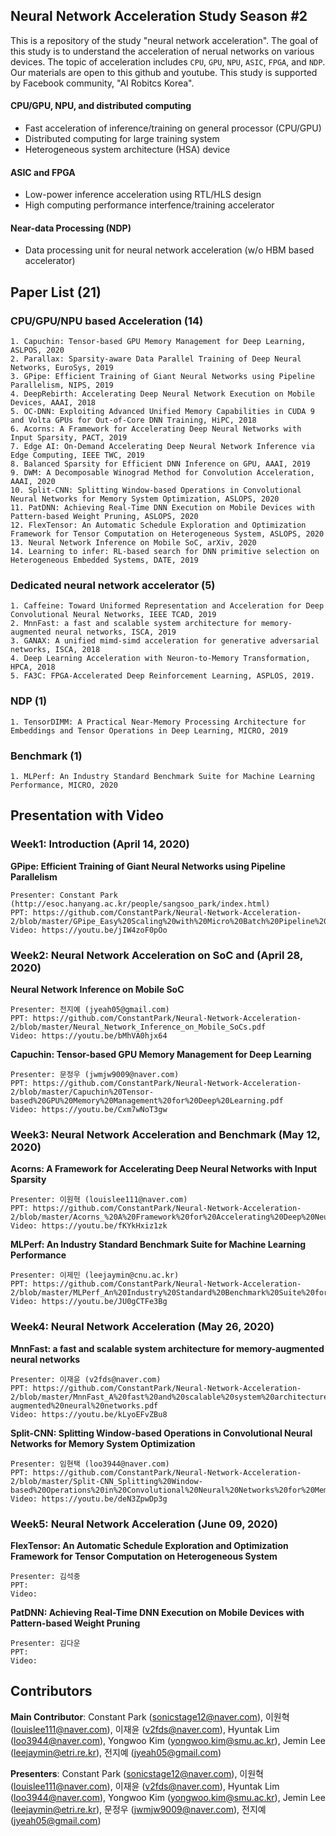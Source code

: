 ## Neural Network Acceleration Study Season #2
This is a repository of the study "neural network acceleration". The goal of this study is to understand the acceleration of nerual networks on various devices. The topic of acceleration includes `CPU`, `GPU`, `NPU`, `ASIC`, `FPGA`, and `NDP`. Our materials are open to this github and youtube. This study is supported by Facebook community, "AI Robitcs Korea".

#### CPU/GPU, NPU, and distributed computing
- Fast acceleration of inference/training on general processor (CPU/GPU)
- Distributed computing for large training system
- Heterogeneous system architecture (HSA) device

#### ASIC and FPGA
- Low-power inference acceleration using RTL/HLS design
- High computing performance interfence/training accelerator

#### Near-data Processing (NDP)
- Data processing unit for neural network acceleration (w/o HBM based accelerator)

## Paper List (21)
### CPU/GPU/NPU based Acceleration (14)
	1. Capuchin: Tensor-based GPU Memory Management for Deep Learning, ASLPOS, 2020
	2. Parallax: Sparsity-aware Data Parallel Training of Deep Neural Networks, EuroSys, 2019
	3. GPipe: Efficient Training of Giant Neural Networks using Pipeline Parallelism, NIPS, 2019
	4. DeepRebirth: Accelerating Deep Neural Network Execution on Mobile Devices, AAAI, 2018
	5. OC-DNN: Exploiting Advanced Unified Memory Capabilities in CUDA 9 and Volta GPUs for Out-of-Core DNN Training, HiPC, 2018
	6. Acorns: A Framework for Accelerating Deep Neural Networks with Input Sparsity, PACT, 2019
	7. Edge AI: On-Demand Accelerating Deep Neural Network Inference via Edge Computing, IEEE TWC, 2019
	8. Balanced Sparsity for Efficient DNN Inference on GPU, AAAI, 2019
	9. DWM: A Decomposable Winograd Method for Convolution Acceleration, AAAI, 2020
	10. Split-CNN: Splitting Window-based Operations in Convolutional Neural Networks for Memory System Optimization, ASLOPS, 2020
	11. PatDNN: Achieving Real-Time DNN Execution on Mobile Devices with Pattern-based Weight Pruning, ASLOPS, 2020
	12. FlexTensor: An Automatic Schedule Exploration and Optimization Framework for Tensor Computation on Heterogeneous System, ASLOPS, 2020
	13. Neural Network Inference on Mobile SoC, arXiv, 2020
	14. Learning to infer: RL-based search for DNN primitive selection on Heterogeneous Embedded Systems, DATE, 2019
### Dedicated neural network accelerator (5)
	1. Caffeine: Toward Uniformed Representation and Acceleration for Deep Convolutional Neural Networks, IEEE TCAD, 2019
	2. MnnFast: a fast and scalable system architecture for memory-augmented neural networks, ISCA, 2019
	3. GANAX: A unified mimd-simd acceleration for generative adversarial networks, ISCA, 2018
	4. Deep Learning Acceleration with Neuron-to-Memory Transformation, HPCA, 2018
	5. FA3C: FPGA-Accelerated Deep Reinforcement Learning, ASPLOS, 2019.

### NDP (1)
	1. TensorDIMM: A Practical Near-Memory Processing Architecture for Embeddings and Tensor Operations in Deep Learning, MICRO, 2019

### Benchmark (1)
	1. MLPerf: An Industry Standard Benchmark Suite for Machine Learning Performance, MICRO, 2020
	
## Presentation with Video
### Week1: Introduction (April 14, 2020)
**GPipe: Efficient Training of Giant Neural Networks using Pipeline Parallelism**

	Presenter: Constant Park (http://esoc.hanyang.ac.kr/people/sangsoo_park/index.html)  
	PPT: https://github.com/ConstantPark/Neural-Network-Acceleration-2/blob/master/GPipe_Easy%20Scaling%20with%20Micro%20Batch%20Pipeline%20Parallelism.pdf
	Video: https://youtu.be/jIW4zoF0pOo

### Week2: Neural Network Acceleration on SoC and  (April 28, 2020)
**Neural Network Inference on Mobile SoC**

	Presenter: 전지예 (jyeah05@gmail.com)  
	PPT: https://github.com/ConstantPark/Neural-Network-Acceleration-2/blob/master/Neural_Network_Inference_on_Mobile_SoCs.pdf
	Video: https://youtu.be/bMhVA0hjx64
	
**Capuchin: Tensor-based GPU Memory Management for Deep Learning**

	Presenter: 문정우 (jwmjw9009@naver.com)  
	PPT: https://github.com/ConstantPark/Neural-Network-Acceleration-2/blob/master/Capuchin%20Tensor-based%20GPU%20Memory%20Management%20for%20Deep%20Learning.pdf 
	Video: https://youtu.be/Cxm7wNoT3gw

### Week3: Neural Network Acceleration and Benchmark (May 12, 2020)
**Acorns: A Framework for Accelerating Deep Neural Networks with Input Sparsity**

	Presenter: 이원혁 (louislee111@naver.com)
	PPT: https://github.com/ConstantPark/Neural-Network-Acceleration-2/blob/master/Acorns_%20A%20Framework%20for%20Accelerating%20Deep%20Neural%20Networks%20with%20Input%20Sparsity.pdf
	Video: https://youtu.be/fKYkHxiz1zk
	
**MLPerf: An Industry Standard Benchmark Suite for Machine Learning Performance**

	Presenter: 이제민 (leejaymin@cnu.ac.kr)   
	PPT: https://github.com/ConstantPark/Neural-Network-Acceleration-2/blob/master/MLPerf_An%20Industry%20Standard%20Benchmark%20Suite%20for%20Machine%20Learning%20Performance.pdf
	Video: https://youtu.be/JU0gCTFe3Bg

### Week4: Neural Network Acceleration (May 26, 2020)
**MnnFast: a fast and scalable system architecture for memory-augmented neural networks**

	Presenter: 이재윤 (v2fds@naver.com)
	PPT: https://github.com/ConstantPark/Neural-Network-Acceleration-2/blob/master/MnnFast_A%20fast%20and%20scalable%20system%20architecture%20for%20memory-augmented%20neural%20networks.pdf
	Video: https://youtu.be/kLyoEFvZBu8
	
**Split-CNN: Splitting Window-based Operations in Convolutional Neural Networks for Memory System Optimization**

	Presenter: 임현택 (loo3944@naver.com)
	PPT: https://github.com/ConstantPark/Neural-Network-Acceleration-2/blob/master/Split-CNN_Splitting%20Window-based%20Operations%20in%20Convolutional%20Neural%20Networks%20for%20Memory%20System%20Optimization.pdf
	Video: https://youtu.be/deN3ZpwDp3g
	
	
### Week5: Neural Network Acceleration (June 09, 2020)
**FlexTensor: An Automatic Schedule Exploration and Optimization Framework for Tensor Computation on Heterogeneous System**

	Presenter: 김석중 
	PPT: 
	Video: 
	
**PatDNN: Achieving Real-Time DNN Execution on Mobile Devices with Pattern-based Weight Pruning**

	Presenter: 김다운
	PPT: 
	Video: 
	
## Contributors
**Main Contributor**: Constant Park (sonicstage12@naver.com), 이원혁 (louislee111@naver.com), 이재윤 (v2fds@naver.com), Hyuntak Lim (loo3944@naver.com), Yongwoo Kim (yongwoo.kim@smu.ac.kr), Jemin Lee (leejaymin@etri.re.kr), 전지예 (jyeah05@gmail.com)

**Presenters**: Constant Park (sonicstage12@naver.com), 이원혁 (louislee111@naver.com), 이재윤 (v2fds@naver.com), Hyuntak Lim (loo3944@naver.com), Yongwoo Kim (yongwoo.kim@smu.ac.kr), Jemin Lee (leejaymin@etri.re.kr), 문정우 (jwmjw9009@naver.com), 전지예 (jyeah05@gmail.com)
